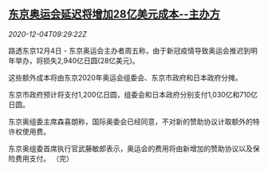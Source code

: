 <!--1607075705000-->
[东京奥运会延迟将增加28亿美元成本--主办方](https://cn.reuters.com/article/olympics-2020-cost-covid-1204-idCNKBS28E12O)
------

<div><i>2020-12-04T09:29:22Z</i></div><p>路透东京12月4日 - 东京奥运会主办者周五称，由于新冠疫情导致奥运会推迟到明年举办，将损失2,940亿日圆(28亿美元)。</p><p>这些额外成本将由东京2020年奥运会组委会、东京市政府和日本政府分摊。</p><p>东京市政府预计将支付1,200亿日圆，组委会和日本政府分别支付1,030亿和710亿日圆。</p><p>东京奥组委主席森喜朗称，国际奥委会已经同意，不对新的赞助协议计取额外的特许权使用费。</p><p>东京奥组委首席执行官武藤敏郎表示，奥运会的费用将由新增加的赞助协议以及保险费用支付。 （完）</p>
